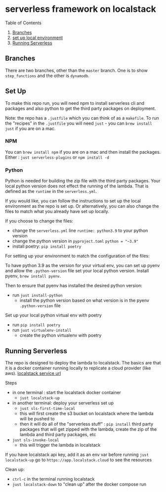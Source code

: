 # serverless framework on localstack

Table of Contents
1. [Branches](#branches)
2. [set up local environment](#set-up)
3. [Running Serverless](#running-serverless)

## Branches

There are two branches, other than the `master` branch.  One is to show `step_functions` and the other is `dynamodb`.

## Set Up

To make this repo run, you will need npm to install serverless cli and packages and also python to get
the third party packages on deployment.

Note: the repo has a `.justfile` which  you can think of as a `makefile`.
To run the "recipes" in the `.justfile` you will need `just` - you can `brew install just` if you are on a mac.

### NPM

You can `brew install npm` if you are on a mac and then install the packages. \
Either : `just serverless-plugins` or `npm install -d`

### Python

Python is needed for building the zip file with the third party packages.  Your local python version
does not effect the running of the lambda.  That is defined as the `runtime` in the `serverless.yml`.

If you would like, you can follow the instructions to set up the local environment as the repo is set up.
Or alternatively, you can also change the files to match what you already have set up locally.

If you choose to change the files:
- change the `serverless.yml` line `runtime: python3.9` to your python version
- change the python version in `pyproject.toml` `python = "~3.9"`
- install poetry: `pip install poetry`

For setting up your environment to match the configuration of the files:

To have python 3.9 as the version for your virtual env, you can set up
pyenv and allow the `.python-version` file set your local python version.
Install pyenv, `brew install pyenv`.

Then to ensure that pyenv has installed the desired python version:
- run `just install-python`
  - install the python version based on what version is in the pyenv `.python-version` file

Set up your local python virtual env with poetry
- run `pip install poetry`
- run `just virtualenv-install`
  - create the python virtualenv with poetry

## Running Serverless

The repo is designed to deploy the lambda to localstack.  The basics are that it is a docker container running locally
to replicate a cloud provider (like aws).  [localstack service url](https://localstack.cloud)

Steps

- in one terminal : start the localstack docker container
  - `just localstack-up`
- in another terminal: deploy your serverless set up
  - `just sls-first-time-local`
  - this will first create the s3 bucket on localstack where the lambda will be pushed to
  - then it will do all of the "serverless stuff" : `pip install` third party packages that will get zipped with the lambda, create the zip of the lambda and third party packages, etc
- `just sls-invoke-local`
  - this will trigger the lambda in localstack

If you have localstack api key, add it as an env var before running `just localstack-up`
go to `https://app.localstack.cloud` to see the resources

Clean up:
- `ctrl-c` in the terminal running localstack
- `just localstack-down` to "clean up" after the docker compose run
